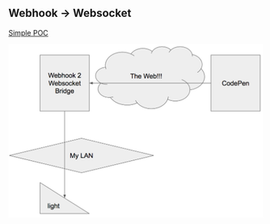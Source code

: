 ## Webhook -> Websocket
[Simple POC](https://webhooks-bridge.herokuapp.com/)

![Webhook2Websocket Diagram](assets/webhookbridge.png) <!-- .element style="width:600px"  -->